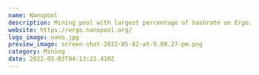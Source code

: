 ```yaml
---
name: Nanopool
description: Mining pool with largest percentage of hashrate on Ergo.
website: https://ergo.nanopool.org/
logo_image: nano.jpg
preview_image: screen-shot-2022-05-02-at-9.09.27-pm.png
category: Mining
date: 2022-05-03T04:13:21.410Z
---
```

